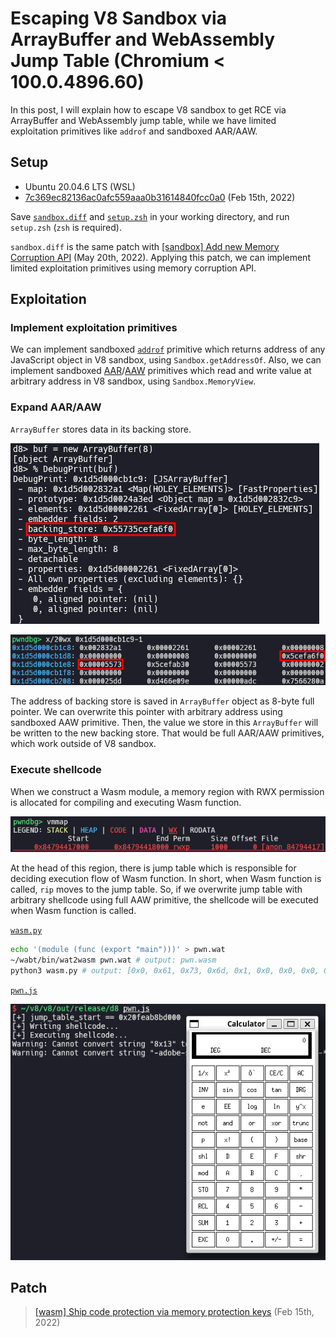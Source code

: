 # Escaping V8 Sandbox via ArrayBuffer and WebAssembly Jump Table (Chromium < 100.0.4896.60)

In this post, I will explain how to escape V8 sandbox to get RCE via ArrayBuffer and WebAssembly jump table, while we have limited exploitation primitives like `addrof` and sandboxed AAR/AAW.

## Setup

- Ubuntu 20.04.6 LTS (WSL)
- [7c369ec82136ac0afc559aaa0b31614840fcc0a0](https://chromium.googlesource.com/v8/v8.git/+/7c369ec82136ac0afc559aaa0b31614840fcc0a0) (Feb 15th, 2022)

Save [`sandbox.diff`](./sandbox.diff) and [`setup.zsh`](./setup.zsh) in your working directory, and run `setup.zsh` (`zsh` is required).

`sandbox.diff` is the same patch with [[sandbox] Add new Memory Corruption API](https://chromium.googlesource.com/v8/v8/+/4a12cb1022ba335ce087dcfe31b261355524b3bf) (May 20th, 2022). Applying this patch, we can implement limited exploitation primitives using memory corruption API.

## Exploitation

### Implement exploitation primitives

We can implement sandboxed [`addrof`](./pwn.js#L7) primitive which returns address of any JavaScript object in V8 sandbox, using `Sandbox.getAddressOf`. Also, we can implement sandboxed [AAR](./pwn.js#L12)/[AAW](./pwn.js#L18) primitives which read and write value at arbitrary address in V8 sandbox, using `Sandbox.MemoryView`.

### Expand AAR/AAW

`ArrayBuffer` stores data in its backing store.

![](img/1.png)

![](img/2.png)

The address of backing store is saved in `ArrayBuffer` object as 8-byte full pointer. We can overwrite this pointer with arbitrary address using sandboxed AAW primitive. Then, the value we store in this `ArrayBuffer` will be written to the new backing store. That would be full AAR/AAW primitives, which work outside of V8 sandbox.

### Execute shellcode

When we construct a Wasm module, a memory region with RWX permission is allocated for compiling and executing Wasm function.

![](img/3.png)

At the head of this region, there is jump table which is responsible for deciding execution flow of Wasm function. In short, when Wasm function is called, `rip` moves to the jump table. So, if we overwrite jump table with arbitrary shellcode using full AAW primitive, the shellcode will be executed when Wasm function is called.

[`wasm.py`](./wasm.py)

```bash
echo '(module (func (export "main")))' > pwn.wat
~/wabt/bin/wat2wasm pwn.wat # output: pwn.wasm
python3 wasm.py # output: [0x0, 0x61, 0x73, 0x6d, 0x1, 0x0, 0x0, 0x0, 0x1, 0x4, 0x1, 0x60, 0x0, 0x0, 0x3, 0x2, 0x1, 0x0, 0x7, 0x8, 0x1, 0x4, 0x6d, 0x61, 0x69, 0x6e, 0x0, 0x0, 0xa, 0x4, 0x1, 0x2, 0x0, 0xb]
```

[`pwn.js`](./pwn.js)

![](img/4.png)

## Patch

> [[wasm] Ship code protection via memory protection keys](https://chromium.googlesource.com/v8/v8.git/+/17b46632cba261c1eb9c87347a05867079e6a7b9) (Feb 15th, 2022)
